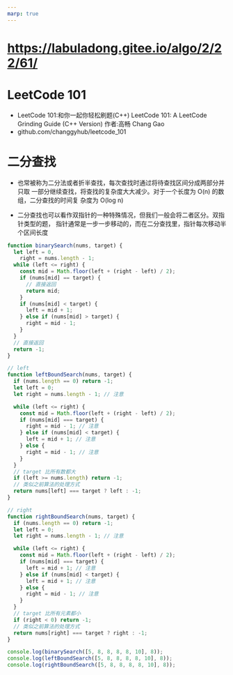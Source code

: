 ```yaml
---
marp: true
---
```


# https://labuladong.gitee.io/algo/2/22/61/

# LeetCode 101

- LeetCode 101:和你一起你轻松刷题(C++) LeetCode 101: A LeetCode Grinding Guide (C++ Version) 作者:高畅 Chang Gao
- github.com/changgyhub/leetcode_101

# 二分查找

- 也常被称为二分法或者折半查找，每次查找时通过将待查找区间分成两部分并只取 一部分继续查找，将查找的复杂度大大减少。对于一个长度为 O(n) 的数组，二分查找的时间复 杂度为 O(log n)

- 二分查找也可以看作双指针的一种特殊情况，但我们一般会将二者区分。双指针类型的题， 指针通常是一步一步移动的，而在二分查找里，指针每次移动半个区间长度

```js
function binarySearch(nums, target) {
  let left = 0,
    right = nums.length - 1;
  while (left <= right) {
    const mid = Math.floor(left + (right - left) / 2);
    if (nums[mid] == target) {
      // 直接返回
      return mid;
    }
    if (nums[mid] < target) {
      left = mid + 1;
    } else if (nums[mid] > target) {
      right = mid - 1;
    }
  }
  // 直接返回
  return -1;
}

// left 
function leftBoundSearch(nums, target) {
  if (nums.length == 0) return -1;
  let left = 0;
  let right = nums.length - 1; // 注意

  while (left <= right) {
    const mid = Math.floor(left + (right - left) / 2);
    if (nums[mid] === target) {
      right = mid - 1; // 注意
    } else if (nums[mid] < target) {
      left = mid + 1; // 注意
    } else {
      right = mid - 1; // 注意
    }
  }
  // target 比所有数都大
  if (left >= nums.length) return -1;
  // 类似之前算法的处理方式
  return nums[left] === target ? left : -1;
}

// right
function rightBoundSearch(nums, target) {
  if (nums.length == 0) return -1;
  let left = 0;
  let right = nums.length - 1; // 注意

  while (left <= right) {
    const mid = Math.floor(left + (right - left) / 2);
    if (nums[mid] === target) {
      left = mid + 1; // 注意
    } else if (nums[mid] < target) {
      left = mid + 1; // 注意
    } else {
      right = mid - 1; // 注意
    }
  }
  // target 比所有元素都小
  if (right < 0) return -1;
  // 类似之前算法的处理方式
  return nums[right] === target ? right : -1;
}

console.log(binarySearch([5, 8, 8, 8, 8, 10], 8));
console.log(leftBoundSearch([5, 8, 8, 8, 8, 10], 8));
console.log(rightBoundSearch([5, 8, 8, 8, 8, 10], 8));
```
